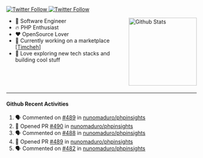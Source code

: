 <p>
  <a href="https://twitter.com/50bhan">
    <img alt="Twitter Follow" src="https://img.shields.io/twitter/follow/50bhan?color=1DA1F2&logo=twitter&style=for-the-badge">
  </a>
  
  <a href="https://www.linkedin.com/in/50bhan">
    <img alt="Twitter Follow" src="https://img.shields.io/badge/LinkedIn-0077B5?style=for-the-badge&logo=linkedin&logoColor=white">
  </a>
</p>

<img alt="Github Stats" src="https://github-readme-stats.vercel.app/api?username=50bhan&show_icons=true" align="right" height="180" />

- 🔭 Software Engineer
- :fire: PHP Enthusiast
- :hearts: OpenSource Lover
- :mega: Currently working on a marketplace [[Timcheh](https://timcheh.com)]
- 🚀 Love exploring new tech stacks and building cool stuff

<br><br><br><hr>

#### Github Recent Activities
<!--START_SECTION:activity-->
1. 🗣 Commented on [#489](https://github.com/nunomaduro/phpinsights/issues/489) in [nunomaduro/phpinsights](https://github.com/nunomaduro/phpinsights)
2. 💪 Opened PR [#490](https://github.com/nunomaduro/phpinsights/pull/490) in [nunomaduro/phpinsights](https://github.com/nunomaduro/phpinsights)
3. 🗣 Commented on [#488](https://github.com/nunomaduro/phpinsights/issues/488) in [nunomaduro/phpinsights](https://github.com/nunomaduro/phpinsights)
4. 💪 Opened PR [#489](https://github.com/nunomaduro/phpinsights/pull/489) in [nunomaduro/phpinsights](https://github.com/nunomaduro/phpinsights)
5. 🗣 Commented on [#482](https://github.com/nunomaduro/phpinsights/issues/482) in [nunomaduro/phpinsights](https://github.com/nunomaduro/phpinsights)
<!--END_SECTION:activity-->
